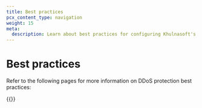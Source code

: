 ```yaml
---
title: Best practices
pcx_content_type: navigation
weight: 15
meta:
  description: Learn about best practices for configuring Khulnasoft's DDoS protection.
---
```


# Best practices

Refer to the following pages for more information on DDoS protection best practices:

{{<directory-listing>}}
